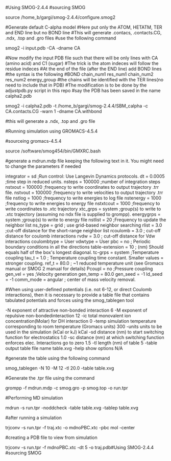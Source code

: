 #Using SMOG-2.4.4 
#sourcing SMOG

source /home_b/gargi/smog-2.4.4/configure.smog2

#Generate default C-alpha model
#Here put only the ATOM, HETATM, TER and END line but no BOND line
#This will generate .contacs, .contacts.CG, .ndx, .top and .gro files
#use the following command

smog2 -i input.pdb -CA -dname CA

#Now modify the input PDB file such that there will be only lines with CA (amino acid) and C1 (sugar)
#The trick is the atom indeces will follow the residue indeces
#At the end of the file (after the END line) add BOND lines
#the syntax is the following
#BOND chain_num1 res_num1 chain_num2 res_num2 energy_group
#the chains will be identified with the TER lines(no need to include that in PDB)
#The modification is to be done by the adjustpdb.py script in this repo
#say the PDB has been saved in the name calpha2.pdb

smog2 -i calpha2.pdb -t /home_b/gargi/smog-2.4.4/SBM_calpha -c CA.contacts.CG -warn 1 -dname CA.withbond

#this will generate a .ndx, .top and .gro file

#Running simulation using GROMACS-4.5.4

#sourceing gromacs-4.5.4

source /software/smog454/bin/GMXRC.bash

#generate a mdrun.mdp file keeping the following text in it. You might need to change the parameters if needed

integrator = sd ;Run control: Use Langevin Dynamics protocols. dt = 0.0005 ;time step in reduced units. nsteps = 100000 ;number of integration steps nstxout = 100000 ;frequency to write coordinates to output trajectory .trr file. nstvout = 100000 ;frequency to write velocities to output trajectory .trr file nstlog = 1000 ;frequency to write energies to log file nstenergy = 1000 ;frequency to write energies to energy file nstxtcout = 1000 ;frequency to write coordinates to .xtc trajectory xtc_grps = system ;group(s) to write to .xtc trajectory (assuming no ndx file is supplied to grompp). energygrps = system ;group(s) to write to energy file nstlist = 20 ;Frequency to update the neighbor list ns_type = grid ; use grid-based neighbor searching rlist = 3.0 ;cut-off distance for the short-range neighbor list rcoulomb = 3.0 ; cut-off distance for coulomb interactions rvdw = 3.0 ; cut-off distance for Vdw interactions coulombtype = User vdwtype = User pbc = no ; Periodic boundary conditions in all the directions table-extension = 10 ; (nm) Should equals half of the box's longest diagonal. tc-grps = system ;Temperature coupling tau_t = 1.0 ; Temperature coupling time constant. Smaller values = stronger coupling. ref_t = 80.0 ; ~1 reduced temperature unit (see Gromacs manual or SMOG 2 manual for details) Pcoupl = no ;Pressure coupling gen_vel = yes ;Velocity generation gen_temp = 80.0 gen_seed = -1 ld_seed = -1 comm_mode = angular ; center of mass velocity removal.

#When using user-defined potentials (i.e. not 6-12, or direct Coulomb interactions), then it is necessary to provide a table file that contains tabulated potentials and forces using the smog_tablegen tool

-N exponent of attractive non-bonded interaction 6 -M exponent of repulsive non-bondedinteraction 12 -ic total monovalent ion concentration(Molar) for DH interaction 0 -temp simulation temperature corresponding to room temperature (Gromacs units) 300 -units units to be used in the simulation (kCal or kJ) kCal -sd distance (nm) to start switching function for electrostatics 1.0 -sc distance (nm) at which switching function enforces elec. Interactions go to zero 1.5 -tl length (nm) of table 5 -table output table file name table.xvg -help show options N/A

#generate the table using the following command

smog_tablegen -N 10 -M 12 -tl 20.0 -table table.xvg

#Generate the .tpr file using the command

grompp -f mdrun.mdp -c smog.gro -p smog.top -o run.tpr

#Performing MD simulation

mdrun -s run.tpr -noddcheck -table table.xvg -tablep table.xvg

#after running a simulation

trjconv -s run.tpr -f traj.xtc -o mdnoPBC.xtc -pbc mol -center

#creating a PDB file to view from simulation

trjconv -s run.tpr -f mdnoPBC.xtc -dt 5 -o traj.pdb#Using SMOG-2.4.4 #sourcing SMOG
